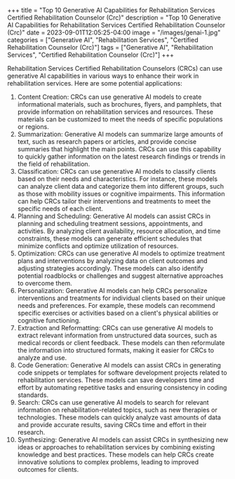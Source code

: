 +++
title = "Top 10 Generative AI Capabilities for Rehabilitation Services Certified Rehabilitation Counselor (Crc)"
description = "Top 10 Generative AI Capabilities for Rehabilitation Services Certified Rehabilitation Counselor (Crc)"
date = 2023-09-01T12:05:25-04:00
image = "/images/genai-1.jpg"
categories = ["Generative AI", "Rehabilitation Services", "Certified Rehabilitation Counselor (Crc)"]
tags = ["Generative AI", "Rehabilitation Services", "Certified Rehabilitation Counselor (Crc)"]
+++

Rehabilitation Services Certified Rehabilitation Counselors (CRCs) can use generative AI capabilities in various ways to enhance their work in rehabilitation services. Here are some potential applications:

1. Content Creation: CRCs can use generative AI models to create informational materials, such as brochures, flyers, and pamphlets, that provide information on rehabilitation services and resources. These materials can be customized to meet the needs of specific populations or regions.
2. Summarization: Generative AI models can summarize large amounts of text, such as research papers or articles, and provide concise summaries that highlight the main points. CRCs can use this capability to quickly gather information on the latest research findings or trends in the field of rehabilitation.
3. Classification: CRCs can use generative AI models to classify clients based on their needs and characteristics. For instance, these models can analyze client data and categorize them into different groups, such as those with mobility issues or cognitive impairments. This information can help CRCs tailor their interventions and treatments to meet the specific needs of each client.
4. Planning and Scheduling: Generative AI models can assist CRCs in planning and scheduling treatment sessions, appointments, and activities. By analyzing client availability, resource allocation, and time constraints, these models can generate efficient schedules that minimize conflicts and optimize utilization of resources.
5. Optimization: CRCs can use generative AI models to optimize treatment plans and interventions by analyzing data on client outcomes and adjusting strategies accordingly. These models can also identify potential roadblocks or challenges and suggest alternative approaches to overcome them.
6. Personalization: Generative AI models can help CRCs personalize interventions and treatments for individual clients based on their unique needs and preferences. For example, these models can recommend specific exercises or activities based on a client's physical abilities or cognitive functioning.
7. Extraction and Reformatting: CRCs can use generative AI models to extract relevant information from unstructured data sources, such as medical records or client feedback. These models can then reformulate the information into structured formats, making it easier for CRCs to analyze and use.
8. Code Generation: Generative AI models can assist CRCs in generating code snippets or templates for software development projects related to rehabilitation services. These models can save developers time and effort by automating repetitive tasks and ensuring consistency in coding standards.
9. Search: CRCs can use generative AI models to search for relevant information on rehabilitation-related topics, such as new therapies or technologies. These models can quickly analyze vast amounts of data and provide accurate results, saving CRCs time and effort in their research.
10. Synthesizing: Generative AI models can assist CRCs in synthesizing new ideas or approaches to rehabilitation services by combining existing knowledge and best practices. These models can help CRCs create innovative solutions to complex problems, leading to improved outcomes for clients.